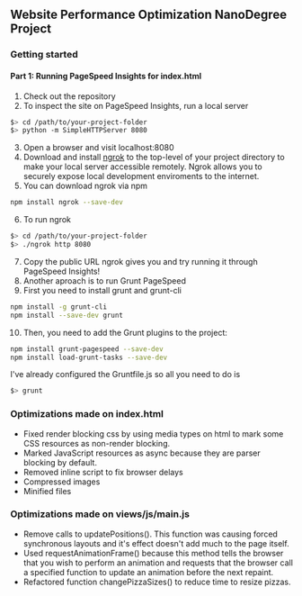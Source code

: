 ## Website Performance Optimization NanoDegree Project

### Getting started

#### Part 1: Running PageSpeed Insights for index.html

1. Check out the repository
2. To inspect the site on PageSpeed Insights, run a local server

  ```bash
  $> cd /path/to/your-project-folder
  $> python -m SimpleHTTPServer 8080
  ```

3. Open a browser and visit localhost:8080
4. Download and install [ngrok](https://ngrok.com/) to the top-level of your project directory to make your local server accessible remotely.
Ngrok allows you to securely expose local development enviroments to the internet.
5. You can download ngrok via npm
  ``` bash
  npm install ngrok --save-dev
  ```
6. To run ngrok  
  ``` bash
  $> cd /path/to/your-project-folder
  $> ./ngrok http 8080
  ```
7. Copy the public URL ngrok gives you and try running it through PageSpeed Insights! 
8. Another aproach is to run Grunt PageSpeed
9. First you need to install grunt and grunt-cli
``` bash
npm install -g grunt-cli
npm install --save-dev grunt
```
10. Then, you need to add the Grunt plugins to the project:

``` bash 
npm install grunt-pagespeed --save-dev
npm install load-grunt-tasks --save-dev
```

I've already configured the Gruntfile.js so all you need to do is 
``` bash
$> grunt
```

### Optimizations made on index.html
* Fixed render blocking css by using media types on html to mark some CSS resources as non-render blocking.
* Marked JavaScript resources as async because they are parser blocking by default. 
* Removed inline script to fix browser delays
* Compressed images
* Minified files

### Optimizations made on views/js/main.js
* Remove calls to updatePositions(). This function was causing forced synchronous layouts and it's effect doesn't add much to the page itself.
* Used requestAnimationFrame() because this method tells the browser that you wish to perform an animation and requests that the browser call a specified function to update an animation before the next repaint.
* Refactored function changePizzaSizes() to reduce time to resize pizzas.
